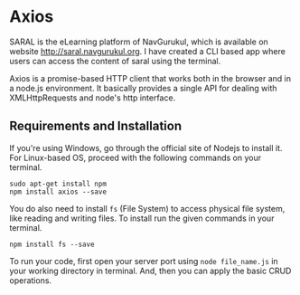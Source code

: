 # Axios

SARAL is the eLearning platform of NavGurukul, which is available on website http://saral.navgurukul.org. I have created a CLI based app where users can access the content of saral using the terminal.

Axios is a promise-based HTTP client that works both in the browser and in a node.js environment. It basically provides a single API for dealing with XMLHttpRequests and node's http interface.

## Requirements and Installation

If you're using Windows, go through the official site of Nodejs to install it. For Linux-based OS, proceed with the following commands on your terminal.

```
sudo apt-get install npm
npm install axios --save
```
You do also need to install `fs` (File System) to access physical file system, like reading and writing files. To install run the given commands in your terminal.
```
npm install fs --save
```
To run your code, first open your server port using `node file_name.js` in your working directory in terminal. And, then you can apply the basic CRUD operations.
